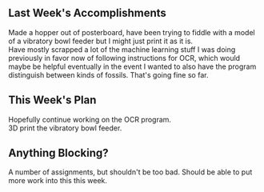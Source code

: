 ## Last Week's Accomplishments

Made a hopper out of posterboard, have been trying to fiddle with a model of a vibratory bowl feeder but I might just print it as it is.  
Have mostly scrapped a lot of the machine learning stuff I was doing previously in favor now of following instructions for OCR, which
 would maybe be helpful eventually in the event I wanted to also have the program distinguish between kinds of fossils. That's going fine so far.  

## This Week's Plan

Hopefully continue working on the OCR program.  
3D print the vibratory bowl feeder.  

## Anything Blocking?

A number of assignments, but shouldn't be too bad. Should be able to put more work into this this week.
